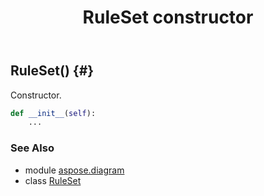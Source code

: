 ﻿---
title: RuleSet constructor
second_title: Aspose.Diagram for Python via .NET API References
description: 
type: docs
weight: 10
url: /python-net/aspose.diagram/ruleset/__init__/
is_root: false
---

## RuleSet() {#}

Constructor.



```python
def __init__(self):
    ...
```





### See Also
* module [aspose.diagram](../../)
* class [RuleSet](/diagram/python-net/aspose.diagram/ruleset)
